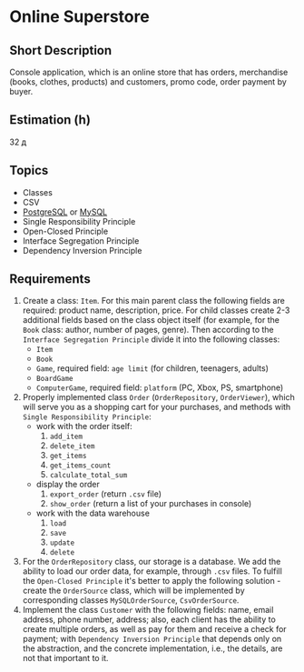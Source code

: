 # Online Superstore

## Short Description

Console application, which is an online store that has orders, merchandise (books, clothes, products)
and customers, promo code, order payment by buyer.

## Estimation (h)

32
д
## Topics

* Classes
* CSV
* [PostgreSQL](https://www.postgresql.org/) or [MySQL](https://www.mysql.com/)
* Single Responsibility Principle
* Open-Closed Principle
* Interface Segregation Principle
* Dependency Inversion Principle

## Requirements

1. Create a class: `Item`. For this main parent class the following fields are required:
   product name, description, price. For child classes create 2-3 additional fields based on the class object itself
   (for example, for the `Book` class: author, number of pages, genre).
   Then according to the `Interface Segregation Principle` divide it into the following classes:
   * `Item`
   * `Book`
   * `Game`, required field: `age limit` (for children, teenagers, adults)
   * `BoardGame`
   * `ComputerGame`, required field: `platform` (PC, Xbox, PS, smartphone)
2. Properly implemented class `Order` (`OrderRepository`, `OrderViewer`), which will serve you as a shopping cart
   for your purchases, and methods with `Single Responsibility Principle`:
   * work with the order itself:
     1. `add_item`
     2. `delete_item`
     3. `get_items`
     4. `get_items_count`
     5. `calculate_total_sum`
   * display the order
     1. `export_order` (return `.csv` file)
     2. `show_order` (return a list of your purchases in console)
   * work with the data warehouse
     1. `load`
     2. `save`
     3. `update`
     4. `delete`
3. For the `OrderRepository` class, our storage is a database.
   We add the ability to load our order data, for example, through `.csv` files.
   To fulfill the `Open-Closed Principle` it's better to apply the following solution - create the `OrderSource` class,
   which will be implemented by corresponding classes `MySQLOrderSource`, `CsvOrderSource`.
4. Implement the class `Customer` with the following fields: name, email address, phone number, address;
   also, each client has the ability to create multiple orders, as well as pay for them and receive a check for payment;
   with `Dependency Inversion Principle` that depends only on the abstraction,
   and the concrete implementation, i.e., the details, are not that important to it.
